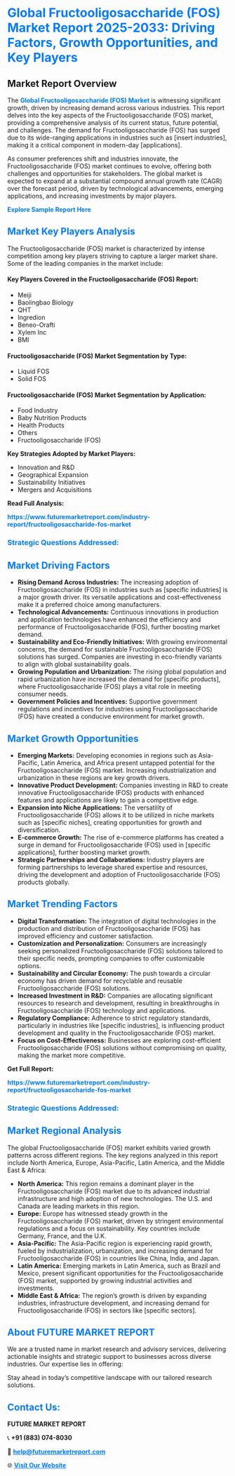 <h1 style="color: #007BFF;">Global Fructooligosaccharide (FOS) Market Report 2025-2033: Driving Factors, Growth Opportunities, and Key Players</h1>

<section id="overview">
<h2>Market Report Overview</h2>
<p>The <a href="https://www.futuremarketreport.com/industry-report/fructooligosaccharide-fos-market" style="color: #007BFF; text-decoration: none;"><strong>Global Fructooligosaccharide (FOS) Market</strong></a> is witnessing significant growth, driven by increasing demand across various industries. This report delves into the key aspects of the Fructooligosaccharide (FOS) market, providing a comprehensive analysis of its current status, future potential, and challenges. The demand for Fructooligosaccharide (FOS) has surged due to its wide-ranging applications in industries such as [insert industries], making it a critical component in modern-day [applications].</p>
<p>As consumer preferences shift and industries innovate, the Fructooligosaccharide (FOS) market continues to evolve, offering both challenges and opportunities for stakeholders. The global market is expected to expand at a substantial compound annual growth rate (CAGR) over the forecast period, driven by technological advancements, emerging applications, and increasing investments by major players.</p>
</section>

<section id="overview">
<p><a href="https://www.futuremarketreport.com/request-sample/reportId=111754" style="color: #007BFF; text-decoration: none;"><strong>Explore Sample Report Here</strong></a></p>
</section>

<section id="key-players">
<h2 style="color: #007BFF;">Market Key Players Analysis</h2>
<p>The Fructooligosaccharide (FOS) market is characterized by intense competition among key players striving to capture a larger market share. Some of the leading companies in the market include:</p>
<h4>Key Players Covered in the Fructooligosaccharide (FOS) Report:</h4>
<ul><li>Meiji</li><li>Baolingbao Biology</li><li>QHT</li><li>Ingredion</li><li>Beneo-Orafti</li><li>Xylem Inc</li><li>BMI</li></ul>
<h4>Fructooligosaccharide (FOS) Market Segmentation by Type:</h4>
<ul><li>Liquid FOS</li><li>Solid FOS</li></ul>

<h4>Fructooligosaccharide (FOS) Market Segmentation by Application:</h4>
<ul><li>Food Industry</li><li>Baby Nutrition Products</li><li>Health Products</li><li>Others</li><li>Fructooligosaccharide (FOS)</li></ul>
<p><strong>Key Strategies Adopted by Market Players:</strong></p>
<ul>
<li>Innovation and R&D</li>
<li>Geographical Expansion</li>
<li>Sustainability Initiatives</li>
<li>Mergers and Acquisitions</li>
</ul>
</section>

<section>
<p><strong>Read Full Analysis: </strong></p><a href="https://www.futuremarketreport.com/industry-report/fructooligosaccharide-fos-market" style="color: #007BFF; text-decoration: none;"><strong>https://www.futuremarketreport.com/industry-report/fructooligosaccharide-fos-market</strong></a>
<h3 style="color: #007BFF;">Strategic Questions Addressed:</h3>
</section>

<section id="driving-factors">
<h2 style="color: #007BFF;">Market Driving Factors</h2>
<ul>
<li><strong>Rising Demand Across Industries:</strong> The increasing adoption of Fructooligosaccharide (FOS) in industries such as [specific industries] is a major growth driver. Its versatile applications and cost-effectiveness make it a preferred choice among manufacturers.</li>
<li><strong>Technological Advancements:</strong> Continuous innovations in production and application technologies have enhanced the efficiency and performance of Fructooligosaccharide (FOS), further boosting market demand.</li>
<li><strong>Sustainability and Eco-Friendly Initiatives:</strong> With growing environmental concerns, the demand for sustainable Fructooligosaccharide (FOS) solutions has surged. Companies are investing in eco-friendly variants to align with global sustainability goals.</li>
<li><strong>Growing Population and Urbanization:</strong> The rising global population and rapid urbanization have increased the demand for [specific products], where Fructooligosaccharide (FOS) plays a vital role in meeting consumer needs.</li>
<li><strong>Government Policies and Incentives:</strong> Supportive government regulations and incentives for industries using Fructooligosaccharide (FOS) have created a conducive environment for market growth.</li>
</ul>
</section>

<section id="growth-opportunities">
<h2 style="color: #007BFF;">Market Growth Opportunities</h2>
<ul>
<li><strong>Emerging Markets:</strong> Developing economies in regions such as Asia-Pacific, Latin America, and Africa present untapped potential for the Fructooligosaccharide (FOS) market. Increasing industrialization and urbanization in these regions are key growth drivers.</li>
<li><strong>Innovative Product Development:</strong> Companies investing in R&D to create innovative Fructooligosaccharide (FOS) products with enhanced features and applications are likely to gain a competitive edge.</li>
<li><strong>Expansion into Niche Applications:</strong> The versatility of Fructooligosaccharide (FOS) allows it to be utilized in niche markets such as [specific niches], creating opportunities for growth and diversification.</li>
<li><strong>E-commerce Growth:</strong> The rise of e-commerce platforms has created a surge in demand for Fructooligosaccharide (FOS) used in [specific applications], further boosting market growth.</li>
<li><strong>Strategic Partnerships and Collaborations:</strong> Industry players are forming partnerships to leverage shared expertise and resources, driving the development and adoption of Fructooligosaccharide (FOS) products globally.</li>
</ul>
</section>

<section id="trending-factors">
<h2 style="color: #007BFF;">Market Trending Factors</h2>
<ul>
<li><strong>Digital Transformation:</strong> The integration of digital technologies in the production and distribution of Fructooligosaccharide (FOS) has improved efficiency and customer satisfaction.</li>
<li><strong>Customization and Personalization:</strong> Consumers are increasingly seeking personalized Fructooligosaccharide (FOS) solutions tailored to their specific needs, prompting companies to offer customizable options.</li>
<li><strong>Sustainability and Circular Economy:</strong> The push towards a circular economy has driven demand for recyclable and reusable Fructooligosaccharide (FOS) solutions.</li>
<li><strong>Increased Investment in R&D:</strong> Companies are allocating significant resources to research and development, resulting in breakthroughs in Fructooligosaccharide (FOS) technology and applications.</li>
<li><strong>Regulatory Compliance:</strong> Adherence to strict regulatory standards, particularly in industries like [specific industries], is influencing product development and quality in the Fructooligosaccharide (FOS) market.</li>
<li><strong>Focus on Cost-Effectiveness:</strong> Businesses are exploring cost-efficient Fructooligosaccharide (FOS) solutions without compromising on quality, making the market more competitive.</li>
</ul>
</section>

<section>
<p><strong>Get Full Report: </strong></p><a href="https://www.futuremarketreport.com/industry-report/fructooligosaccharide-fos-market" style="color: #007BFF; text-decoration: none;"><strong>https://www.futuremarketreport.com/industry-report/fructooligosaccharide-fos-market</strong></a>
<h3 style="color: #007BFF;">Strategic Questions Addressed:</h3>
</section>


<section id="regional-analysis">
<h2 style="color: #007BFF;">Market Regional Analysis</h2>
<p>The global Fructooligosaccharide (FOS) market exhibits varied growth patterns across different regions. The key regions analyzed in this report include North America, Europe, Asia-Pacific, Latin America, and the Middle East & Africa:</p>
<ul>
<li><strong>North America:</strong> This region remains a dominant player in the Fructooligosaccharide (FOS) market due to its advanced industrial infrastructure and high adoption of new technologies. The U.S. and Canada are leading markets in this region.</li>
<li><strong>Europe:</strong> Europe has witnessed steady growth in the Fructooligosaccharide (FOS) market, driven by stringent environmental regulations and a focus on sustainability. Key countries include Germany, France, and the U.K.</li>
<li><strong>Asia-Pacific:</strong> The Asia-Pacific region is experiencing rapid growth, fueled by industrialization, urbanization, and increasing demand for Fructooligosaccharide (FOS) in countries like China, India, and Japan.</li>
<li><strong>Latin America:</strong> Emerging markets in Latin America, such as Brazil and Mexico, present significant opportunities for the Fructooligosaccharide (FOS) market, supported by growing industrial activities and investments.</li>
<li><strong>Middle East & Africa:</strong> The region’s growth is driven by expanding industries, infrastructure development, and increasing demand for Fructooligosaccharide (FOS) in sectors like [specific sectors].</li>
</ul>
</section>

<footer>
<h2 style="color: #007BFF;">About FUTURE MARKET REPORT</h2>
<p>We are a trusted name in market research and advisory services, delivering actionable insights and strategic support to businesses across diverse industries. Our expertise lies in offering:</p>

<p>Stay ahead in today’s competitive landscape with our tailored research solutions.</p>

<h2 style="color: #007BFF;">Contact Us:</h2>
<p><strong>FUTURE MARKET REPORT</strong></p>
<p>📞 <strong>+91 (883) 074-8030</strong></p>
<p>📧 <strong><a href="mailto:help@futuremarketreport.com" style="color: #007BFF;">help@futuremarketreport.com</a></strong></p>
<p>🌐 <strong><a href="https://www.futuremarketreport.com/" style="color: #007BFF;">Visit Our Website</a></strong></p>
</footer>